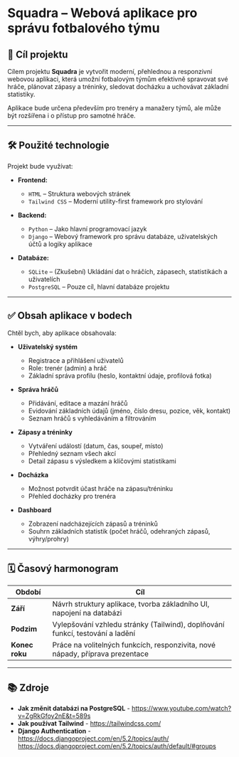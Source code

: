 # Squadra – Webová aplikace pro správu fotbalového týmu

## 📌 Cíl projektu

Cílem projektu **Squadra** je vytvořit moderní, přehlednou a responzivní webovou aplikaci, která umožní fotbalovým týmům efektivně spravovat své hráče, plánovat zápasy a tréninky, sledovat docházku a uchovávat základní statistiky.

Aplikace bude určena především pro trenéry a manažery týmů, ale může být rozšířena i o přístup pro samotné hráče.

---

## 🛠️ Použité technologie

Projekt bude využívat:

- **Frontend:**
  - `HTML` – Struktura webových stránek
  - `Tailwind CSS` – Moderní utility-first framework pro stylování

- **Backend:**
  - `Python` – Jako hlavní programovací jazyk
  - `Django` – Webový framework pro správu databáze, uživatelských účtů a logiky aplikace

- **Databáze:**
  - `SQLite` – (Zkušební) Ukládání dat o hráčích, zápasech, statistikách a uživatelích
  - `PostgreSQL` – Pouze cíl, hlavní databáze projektu

---

## ✅ Obsah aplikace v bodech

Chtěl bych, aby aplikace obsahovala:

- **Uživatelský systém**
  - Registrace a přihlášení uživatelů
  - Role: trenér (admin) a hráč
  - Základní správa profilu (heslo, kontaktní údaje, profilová fotka)

- **Správa hráčů**
  - Přidávání, editace a mazání hráčů
  - Evidování základních údajů (jméno, číslo dresu, pozice, věk, kontakt)
  - Seznam hráčů s vyhledáváním a filtrováním

- **Zápasy a tréninky**
  - Vytváření událostí (datum, čas, soupeř, místo)
  - Přehledný seznam všech akcí
  - Detail zápasu s výsledkem a klíčovými statistikami

- **Docházka**
  - Možnost potvrdit účast hráče na zápasu/tréninku
  - Přehled docházky pro trenéra

- **Dashboard**
  - Zobrazení nadcházejících zápasů a tréninků
  - Souhrn základních statistik (počet hráčů, odehraných zápasů, výhry/prohry)

---

## 🗓️ Časový harmonogram

| Období        | Cíl                                                                 |
|---------------|---------------------------------------------------------------------|
| **Září**      | Návrh struktury aplikace, tvorba základního UI, napojení na databázi |
| **Podzim**    | Vylepšování vzhledu stránky (Tailwind), doplňování funkcí, testování a ladění |
| **Konec roku**| Práce na volitelných funkcích, responzivita, nové nápady, příprava prezentace |

---

## 📚 Zdroje

- **Jak změnit databázi na PostgreSQL** - https://www.youtube.com/watch?v=ZgRkGfoy2nE&t=589s
- **Jak používat Tailwind** - https://tailwindcss.com/
- **Django Authentication** - https://docs.djangoproject.com/en/5.2/topics/auth/
                              https://docs.djangoproject.com/en/5.2/topics/auth/default/#groups
